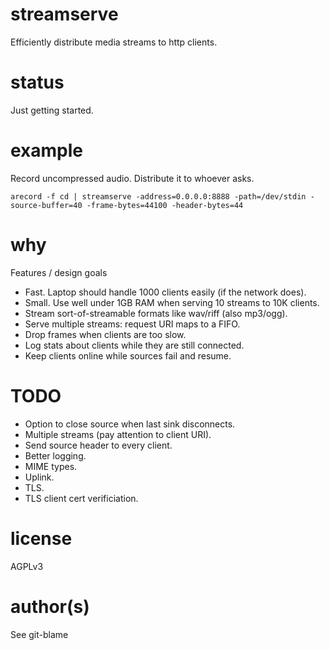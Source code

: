 # streamserve

Efficiently distribute media streams to http clients.

# status

Just getting started.

# example

Record uncompressed audio. Distribute it to whoever asks.

```
arecord -f cd | streamserve -address=0.0.0.0:8888 -path=/dev/stdin -source-buffer=40 -frame-bytes=44100 -header-bytes=44
```

# why

Features / design goals
* Fast. Laptop should handle 1000 clients easily (if the network does).
* Small. Use well under 1GB RAM when serving 10 streams to 10K clients.
* Stream sort-of-streamable formats like wav/riff (also mp3/ogg).
* Serve multiple streams: request URI maps to a FIFO.
* Drop frames when clients are too slow.
* Log stats about clients while they are still connected.
* Keep clients online while sources fail and resume.

# TODO

* Option to close source when last sink disconnects.
* Multiple streams (pay attention to client URI).
* Send source header to every client.
* Better logging.
* MIME types.
* Uplink.
* TLS.
* TLS client cert verificiation.

# license

AGPLv3

# author(s)

See git-blame
